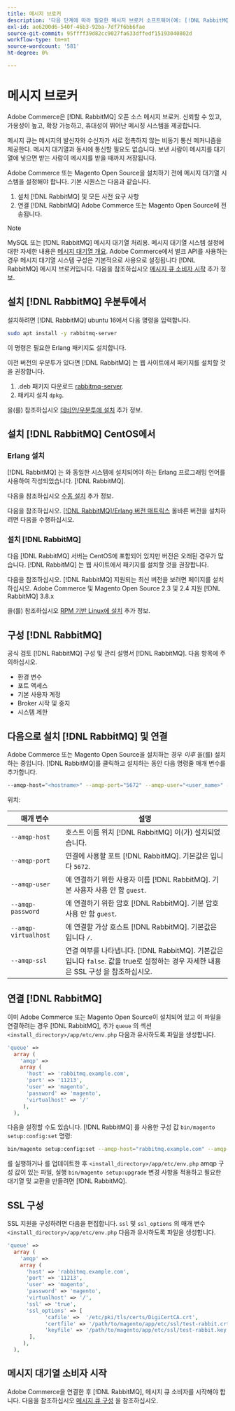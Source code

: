 ```yaml
---
title: 메시지 브로커
description: '다음 단계에 따라 필요한 메시지 브로커 소프트웨어(예: [!DNL RabbitMQ]) Adobe Commerce 및 Magento Open Source의 온-프레미스 설치용'
exl-id: ae6200d6-540f-46b3-92ba-7df7f6bb6fae
source-git-commit: 95ffff39d82cc9027fa633dffedf15193040802d
workflow-type: tm+mt
source-wordcount: '581'
ht-degree: 0%

---
```


# 메시지 브로커

Adobe Commerce은 [!DNL RabbitMQ] 오픈 소스 메시지 브로커. 신뢰할 수 있고, 가용성이 높고, 확장 가능하고, 휴대성이 뛰어난 메시징 시스템을 제공합니다.

메시지 큐는 메시지의 발신자와 수신자가 서로 접촉하지 않는 비동기 통신 메커니즘을 제공한다. 메시지 대기열과 동시에 통신할 필요도 없습니다. 보낸 사람이 메시지를 대기열에 넣으면 받는 사람이 메시지를 받을 때까지 저장됩니다.

Adobe Commerce 또는 Magento Open Source을 설치하기 전에 메시지 대기열 시스템을 설정해야 합니다. 기본 시퀀스는 다음과 같습니다.

1. 설치 [!DNL RabbitMQ] 및 모든 사전 요구 사항
1. 연결 [!DNL RabbitMQ] Adobe Commerce 또는 Magento Open Source에 전송됩니다.

>[!NOTE]
>
>MySQL 또는 [!DNL RabbitMQ] 메시지 대기열 처리용. 메시지 대기열 시스템 설정에 대한 자세한 내용은 [메시지 대기열 개요](https://developer.adobe.com/commerce/php/development/components/message-queues/). Adobe Commerce에서 벌크 API를 사용하는 경우 메시지 대기열 시스템 구성은 기본적으로 사용으로 설정됩니다 [!DNL RabbitMQ] 메시지 브로커입니다. 다음을 참조하십시오 [메시지 큐 소비자 시작](../../configuration/cli/start-message-queues.md) 추가 정보.

## 설치 [!DNL RabbitMQ] 우분투에서

설치하려면 [!DNL RabbitMQ] ubuntu 16에서 다음 명령을 입력합니다.

```bash
sudo apt install -y rabbitmq-server
```

이 명령은 필요한 Erlang 패키지도 설치합니다.

이전 버전의 우분투가 있다면 [!DNL RabbitMQ] 는 웹 사이트에서 패키지를 설치할 것을 권장합니다.

1. .deb 패키지 다운로드 [rabbitmq-server](https://www.rabbitmq.com/download.html).
1. 패키지 설치 `dpkg`.

을(를) 참조하십시오 [데비안/우분투에 설치](https://www.rabbitmq.com/install-debian.html) 추가 정보.

## 설치 [!DNL RabbitMQ] CentOS에서

### Erlang 설치

[!DNL RabbitMQ] 는 와 동일한 시스템에 설치되어야 하는 Erlang 프로그래밍 언어를 사용하여 작성되었습니다. [!DNL RabbitMQ].

다음을 참조하십시오 [수동 설치](https://www.erlang-solutions.com/downloads/) 추가 정보.

다음을 참조하십시오. [[!DNL RabbitMQ]/Erlang 버전 매트릭스](https://www.rabbitmq.com/which-erlang.html) 올바른 버전을 설치하려면 다음을 수행하십시오.

### 설치 [!DNL RabbitMQ]

다음 [!DNL RabbitMQ] 서버는 CentOS에 포함되어 있지만 버전은 오래된 경우가 많습니다. [!DNL RabbitMQ] 는 웹 사이트에서 패키지를 설치할 것을 권장합니다.

다음을 참조하십시오. [!DNL RabbitMQ] 지원되는 최신 버전을 보려면 페이지를 설치하십시오. Adobe Commerce 및 Magento Open Source 2.3 및 2.4 지원 [!DNL RabbitMQ] 3.8.x

을(를) 참조하십시오 [RPM 기반 Linux에 설치](https://www.rabbitmq.com/install-rpm.html) 추가 정보.

## 구성 [!DNL RabbitMQ]

공식 검토 [!DNL RabbitMQ] 구성 및 관리 설명서 [!DNL RabbitMQ]. 다음 항목에 주의하십시오.

* 환경 변수
* 포트 액세스
* 기본 사용자 계정
* Broker 시작 및 중지
* 시스템 제한

## 다음으로 설치 [!DNL RabbitMQ] 및 연결

Adobe Commerce 또는 Magento Open Source을 설치하는 경우 _이후_ 을(를) 설치하는 중입니다. [!DNL RabbitMQ]를 클릭하고 설치하는 동안 다음 명령줄 매개 변수를 추가합니다.

```bash
--amqp-host="<hostname>" --amqp-port="5672" --amqp-user="<user_name>" --amqp-password="<password>" --amqp-virtualhost="/"
```

위치:

| 매개 변수 | 설명 |
|--- |--- |
| `--amqp-host` | 호스트 이름 위치 [!DNL RabbitMQ] 이(가) 설치되었습니다. |
| `--amqp-port` | 연결에 사용할 포트 [!DNL RabbitMQ]. 기본값은 입니다 `5672`. |
| `--amqp-user` | 에 연결하기 위한 사용자 이름 [!DNL RabbitMQ]. 기본 사용자 사용 안 함 `guest`. |
| `--amqp-password` | 에 연결하기 위한 암호 [!DNL RabbitMQ]. 기본 암호 사용 안 함 `guest`. |
| `--amqp-virtualhost` | 에 연결할 가상 호스트 [!DNL RabbitMQ]. 기본값은 입니다 `/`. |
| `--amqp-ssl` | 연결 여부를 나타냅니다. [!DNL RabbitMQ]. 기본값은 입니다 `false`. 값을 true로 설정하는 경우 자세한 내용은 SSL 구성 을 참조하십시오. |

## 연결 [!DNL RabbitMQ]

이미 Adobe Commerce 또는 Magento Open Source이 설치되어 있고 이 파일을 연결하려는 경우 [!DNL RabbitMQ], 추가 `queue` 의 섹션 `<install_directory>/app/etc/env.php` 다음과 유사하도록 파일을 생성합니다.

```php
'queue' =>
  array (
    'amqp' =>
    array (
      'host' => 'rabbitmq.example.com',
      'port' => '11213',
      'user' => 'magento',
      'password' => 'magento',
      'virtualhost' => '/'
     ),
  ),
```

다음을 설정할 수도 있습니다. [!DNL RabbitMQ] 를 사용한 구성 값 `bin/magento setup:config:set` 명령:

```bash
bin/magento setup:config:set --amqp-host="rabbitmq.example.com" --amqp-port="11213" --amqp-user="magento" --amqp-password="magento" --amqp-virtualhost="/"
```

를 실행하거나 를 업데이트한 후 `<install_directory>/app/etc/env.php` amqp 구성 값이 있는 파일, 실행 `bin/magento setup:upgrade` 변경 사항을 적용하고 필요한 대기열 및 교환을 만들려면 [!DNL RabbitMQ].

## SSL 구성

SSL 지원을 구성하려면 다음을 편집합니다. `ssl` 및 `ssl_options` 의 매개 변수 `<install_directory>/app/etc/env.php` 다음과 유사하도록 파일을 생성합니다.

```php
'queue' =>
  array (
    'amqp' =>
    array (
      'host' => 'rabbitmq.example.com',
      'port' => '11213',
      'user' => 'magento',
      'password' => 'magento',
      'virtualhost' => '/',
      'ssl' => 'true',
      'ssl_options' => [
            'cafile' =>  '/etc/pki/tls/certs/DigiCertCA.crt',
            'certfile' => '/path/to/magento/app/etc/ssl/test-rabbit.crt',
            'keyfile' => '/path/to/magento/app/etc/ssl/test-rabbit.key'
       ],
     ),
  ),
```

## 메시지 대기열 소비자 시작

Adobe Commerce을 연결한 후 [!DNL RabbitMQ], 메시지 큐 소비자를 시작해야 합니다. 다음을 참조하십시오 [메시지 큐 구성](../../configuration/cli/start-message-queues.md) 을 참조하십시오.
